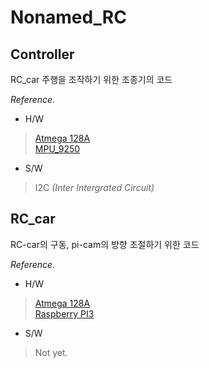 # Nonamed_RC

## Controller

RC_car 주행을 조작하기 위한 조종기의 코드

_Reference._
- H/W
> [Atmega 128A](http://www.atmel.com/Images/Atmel-8151-8-bit-AVR-ATmega128A_Datasheet.pdf)  
> [MPU_9250](https://cdn.sparkfun.com/assets/learn_tutorials/5/5/0/MPU9250REV1.0.pdf)

- S/W
> I2C _(Inter Intergrated Circuit)_

## RC_car
RC-car의 구동, pi-cam의 방향 조절하기 위한 코드

_Reference._
- H/W
> [Atmega 128A](http://www.atmel.com/Images/Atmel-8151-8-bit-AVR-ATmega128A_Datasheet.pdf)  
> [Raspberry PI3](http://uk.rs-online.com/webdocs/14ba/0900766b814ba5fd.pdf)

- S/W
> Not yet.
